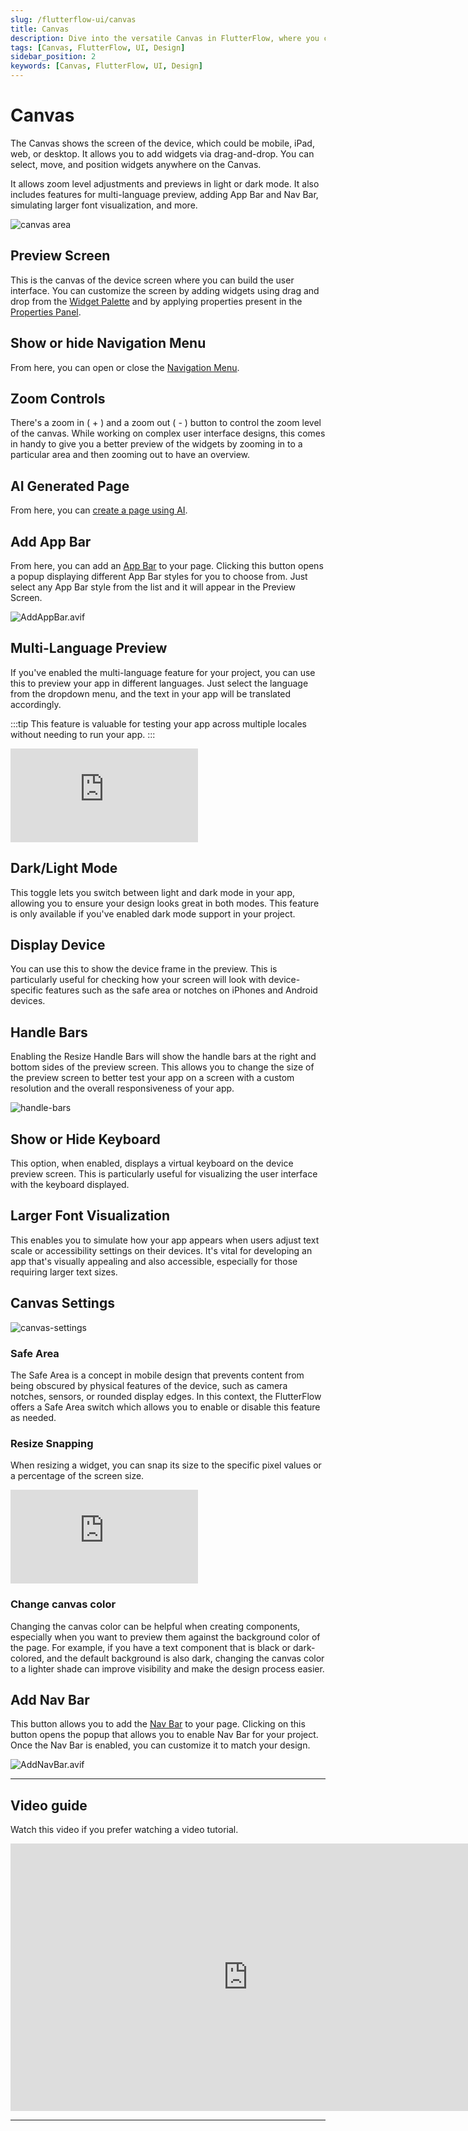 ```yaml
---
slug: /flutterflow-ui/canvas
title: Canvas
description: Dive into the versatile Canvas in FlutterFlow, where you can effortlessly design and preview your app’s interface.
tags: [Canvas, FlutterFlow, UI, Design]
sidebar_position: 2
keywords: [Canvas, FlutterFlow, UI, Design]
---
```


# Canvas 
The Canvas shows the screen of the device, which could be mobile, iPad, web, or desktop. It allows you to add widgets via drag-and-drop. You can select, move, and position widgets anywhere on the Canvas.

It allows zoom level adjustments and previews in light or dark mode. It also includes features for multi-language preview, adding App Bar and Nav Bar, simulating larger font visualization, and more.

![canvas area](imgs/canvas-new.avif)

## Preview Screen

This is the canvas of the device screen where you can build the user interface. You can customize the screen by adding widgets using drag and drop from the [Widget Palette](../../intro/ff-ui/widget-palette.md) and by applying properties present in the [Properties Panel](../../intro/ff-ui/builder.md#properties-panel).

## Show or hide Navigation Menu

From here, you can open or close the 
[Navigation Menu](../../../docs/intro/ff-ui/builder.md#navigation-menu).

## Zoom Controls

There's a zoom in ( + ) and a zoom out ( - ) button to control the zoom level of the canvas. While working on complex user interface designs, this comes in handy to give you a better preview of the widgets by zooming in to a particular area and then zooming out to have an overview.

## AI Generated Page

From here, you can [create a page using AI](../../resources/ui/pages/intro-pages#create-an-ai-generated-page).

## Add App Bar

From here, you can add an [App Bar](../../resources/ui/pages/page-elements.md#appbar) to your page. Clicking this button opens a popup displaying different App Bar styles for you to choose from. Just select any App Bar style from the list and it will appear in the Preview Screen.

![AddAppBar.avif](imgs/AddAppBar.avif)

## Multi-Language Preview

If you've enabled the multi-language feature for your project, you can use this to preview your app in different languages. Just select the language from the dropdown menu, and the text in your app will be translated accordingly.

:::tip
This feature is valuable for testing your app across multiple locales without needing to run your app.
:::

<div style={{
    position: 'relative',
    paddingBottom: 'calc(56.67989417989418% + 41px)', // Keeps the aspect ratio and additional padding
    height: 0,
    width: '100%'
}}>
    <iframe 
        src="https://demo.arcade.software/E6otMpbcKewMYCfkjl9d?embed&show_copy_link=true"
        title="Sharing a Project with a User"
        style={{
            position: 'absolute',
            top: 0,
            left: 0,
            width: '100%',
            height: '100%',
            colorScheme: 'light'
        }}
        frameborder="0"
        loading="lazy"
        webkitAllowFullScreen
        mozAllowFullScreen
        allowFullScreen
        allow="clipboard-write">
    </iframe>
</div>

## Dark/Light Mode

This toggle lets you switch between light and dark mode in your app, allowing you to ensure your design looks great in both modes. This feature is only available if you've enabled dark mode support in your project.

## Display Device

You can use this to show the device frame in the preview. This is particularly useful for checking how your screen will look with device-specific features such as the safe area or notches on iPhones and Android devices.

## Handle Bars

Enabling the Resize Handle Bars will show the handle bars at the right and bottom sides of the preview screen. This allows you to change the size of the preview screen to better test your app on a screen with a custom resolution and the overall responsiveness of your app.

![handle-bars](imgs/handle-bars.gif)

## Show or Hide Keyboard
This option, when enabled, displays a virtual keyboard on the device preview screen. This is particularly useful for visualizing the user interface with the keyboard displayed.

## Larger Font Visualization

This enables you to simulate how your app appears when users adjust text scale or accessibility settings on their devices. It's vital for developing an app that's visually appealing and also accessible, especially for those requiring larger text sizes.

## Canvas Settings
![canvas-settings](imgs/canvas-settings.avif)
### Safe Area
The Safe Area is a concept in mobile design that prevents content from being obscured by physical features of the device, such as camera notches, sensors, or rounded display edges. In this context, the FlutterFlow offers a Safe Area switch which allows you to enable or disable this feature as needed.

### Resize Snapping

When resizing a widget, you can snap its size to the specific pixel values or a percentage of the screen size.

<div style={{
    position: 'relative',
    paddingBottom: 'calc(56.67989417989418% + 41px)', // Keeps the aspect ratio and additional padding
    height: 0,
    width: '100%'
}}>
    <iframe 
        src="https://demo.arcade.software/1IOtwXpNus8W4dLgdHsm?embed&show_copy_link=true"
        title="Sharing a Project with a User"
        style={{
            position: 'absolute',
            top: 0,
            left: 0,
            width: '100%',
            height: '100%',
            colorScheme: 'light'
        }}
        frameborder="0"
        loading="lazy"
        webkitAllowFullScreen
        mozAllowFullScreen
        allowFullScreen
        allow="clipboard-write">
    </iframe>
</div>

### Change canvas color
Changing the canvas color can be helpful when creating components, especially when you want to preview them against the background color of the page. For example, if you have a text component that is black or dark-colored, and the default background is also dark, changing the canvas color to a lighter shade can improve visibility and make the design process easier.

## Add Nav Bar

This button allows you to add the [Nav Bar](../../resources/ui/pages/page-elements.md#nav-bar) to your page. Clicking on this button opens the popup that allows you to enable Nav Bar for your project. Once the Nav Bar is enabled, you can customize it to match your design.

![AddNavBar.avif](imgs/AddNavBar.avif)

---

## Video guide

Watch this video if you prefer watching a video tutorial.
<div class="video-container"><iframe width="760" height="428" src="https://www.youtube.com/embed/NDrte4nOXYc" title="The Canvas | FlutterFlow University" frameborder="0" allow="accelerometer; autoplay; clipboard-write; encrypted-media; gyroscope; picture-in-picture; web-share" referrerpolicy="strict-origin-when-cross-origin" allowfullscreen></iframe></div>

---
